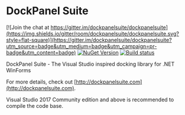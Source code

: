 DockPanel Suite
===============

[![Join the chat at https://gitter.im/dockpanelsuite/dockpanelsuite](https://img.shields.io/gitter/room/dockpanelsuite/dockpanelsuite.svg?style=flat-square)](https://gitter.im/dockpanelsuite/dockpanelsuite?utm_source=badge&utm_medium=badge&utm_campaign=pr-badge&utm_content=badge)
[![NuGet Version](https://img.shields.io/nuget/v/DockPanelSuite.svg?style=flat-square)](https://www.nuget.org/packages/DockPanelSuite/)
[![Build status](https://img.shields.io/github/workflow/status/dockpanelsuite/dockpanelsuite/CI?style=flat-square)](https://github.com/dockpanelsuite/dockpanelsuite/actions?query=workflow%3ACI)

DockPanel Suite - The Visual Studio inspired docking library for .NET WinForms

For more details, check out [http://dockpanelsuite.com](http://dockpanelsuite.com).

Visual Studio 2017 Community edition and above is recommended to compile the code base.
